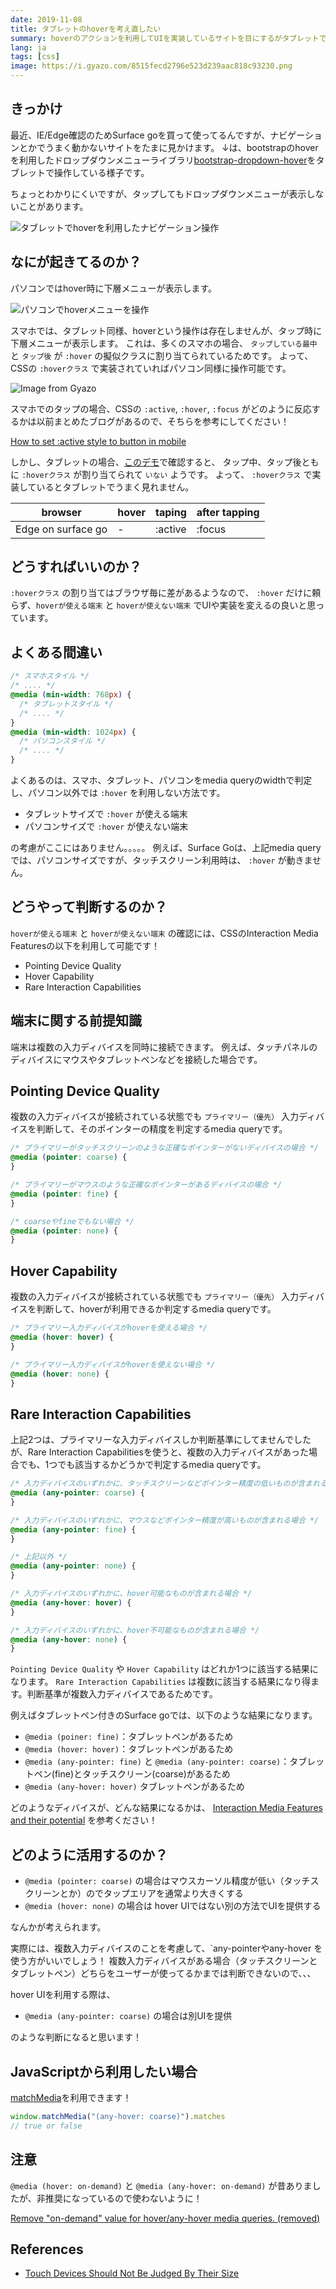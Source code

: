 ```yaml
---
date: 2019-11-08
title: タブレットのhoverを考え直したい
summary: hoverのアクションを利用してUIを実装しているサイトを目にするがタブレットでうまく動かないことが多々あるのでどんなことに気をつけるのか整理してみました。
lang: ja
tags: [css]
image: https://i.gyazo.com/8515fecd2796e523d239aac818c93230.png
---
```


## きっかけ

最近、IE/Edge確認のためSurface goを買って使ってるんですが、ナビゲーションとかでうまく動かないサイトをたまに見かけます。
↓は、bootstrapのhoverを利用したドロップダウンメニューライブラリ[bootstrap-dropdown-hover](https://kybarg.github.io/bootstrap-dropdown-hover/)をタブレットで操作している様子です。

ちょっとわかりにくいですが、タップしてもドロップダウンメニューが表示しないことがあります。

![タブレットでhoverを利用したナビゲーション操作](https://i.gyazo.com/f2a8890ba3eba4ea5cc9c964f76faa5c.gif)

## なにが起きてるのか？

パソコンではhover時に下層メニューが表示します。

![パソコンでhoverメニューを操作](https://i.gyazo.com/0d9fcd19e4d91aa2ae162cafd58f4bea.gif)

スマホでは、タブレット同様、hoverという操作は存在しませんが、タップ時に下層メニューが表示します。
これは、多くのスマホの場合、 `タップしている最中` と `タップ後` が `:hover` の擬似クラスに割り当てられているためです。
よって、CSSの `:hoverクラス` で実装されていればパソコン同様に操作可能です。 

![Image from Gyazo](https://i.gyazo.com/637e0d8eb1c12e1b4cf2c78277d2a8f2.gif)

スマホでのタップの場合、CSSの `:active`, `:hover`, `:focus` がどのように反応するかは以前まとめたブログがあるので、そちらを参考にしてください！

[How to set :active style to button in mobile](https://blog.tomoyukikashiro.me/post/how-to-set-active-style-to-button-in-mobile/)

しかし、タブレットの場合、[このデモ](http://codepen.io/Tkashiro/full/EaVVxr)で確認すると、
タップ中、タップ後ともに `:hoverクラス` が割り当てられて `いない` ようです。
よって、 `:hoverクラス` で実装しているとタブレットでうまく見れません。

|browser|hover|taping|after tapping|
|-------|-----|--------|-----------|
|Edge on surface go|-|:active|:focus|

## どうすればいいのか？

`:hoverクラス` の割り当てはブラウザ毎に差があるようなので、 `:hover` だけに頼らず、`hoverが使える端末` と `hoverが使えない端末` でUIや実装を変えるの良いと思っています。

## よくある間違い

```css
/* スマホスタイル */
/* .... */
@media (min-width: 768px) {
  /* タブレットスタイル */
  /* .... */
}
@media (min-width: 1024px) {
  /* パソコンスタイル */
  /* .... */
}
```

よくあるのは、スマホ、タブレット、パソコンをmedia queryのwidthで判定し、パソコン以外では `:hover` を利用しない方法です。

- タブレットサイズで `:hover` が使える端末
- パソコンサイズで `:hover` が使えない端末

の考慮がここにはありません。。。。。
例えば、Surface Goは、上記media queryでは、パソコンサイズですが、タッチスクリーン利用時は、 `:hover` が動きません。

## どうやって判断するのか？

`hoverが使える端末` と `hoverが使えない端末` の確認には、CSSのInteraction Media Featuresの以下を利用して可能です！

- Pointing Device Quality
- Hover Capability
- Rare Interaction Capabilities

## 端末に関する前提知識

端末は複数の入力ディバイスを同時に接続できます。
例えば、タッチパネルのディバイスにマウスやタブレットペンなどを接続した場合です。

## Pointing Device Quality

複数の入力ディバイスが接続されている状態でも `プライマリー（優先）` 入力ディバイスを判断して、そのポインターの精度を判定するmedia queryです。

```css
/* プライマリーがタッチスクリーンのような正確なポインターがないディバイスの場合 */
@media (pointer: coarse) {
}

/* プライマリーがマウスのような正確なポインターがあるディバイスの場合 */
@media (pointer: fine) {
}

/* coarseやfineでもない場合 */
@media (pointer: none) {
}
```

## Hover Capability

複数の入力ディバイスが接続されている状態でも `プライマリー（優先）` 入力ディバイスを判断して、hoverが利用できるか判定するmedia queryです。

```css
/* プライマリー入力ディバイスがhoverを使える場合 */
@media (hover: hover) {
}

/* プライマリー入力ディバイスがhoverを使えない場合 */
@media (hover: none) {
}
```

## Rare Interaction Capabilities

上記2つは、プライマリーな入力ディバイスしか判断基準にしてませんでしたが、Rare Interaction Capabilitiesを使うと、複数の入力ディバイスがあった場合でも、1つでも該当するかどうかで判定するmedia queryです。

```css
/* 入力ディバイスのいずれかに、タッチスクリーンなどポインター精度の低いものが含まれる場合 */
@media (any-pointer: coarse) {
}

/* 入力ディバイスのいずれかに、マウスなどポインター精度が高いものが含まれる場合 */
@media (any-pointer: fine) {
}

/* 上記以外 */
@media (any-pointer: none) {
}
```

```css
/* 入力ディバイスのいずれかに、hover可能なものが含まれる場合 */
@media (any-hover: hover) {
}

/* 入力ディバイスのいずれかに、hover不可能なものが含まれる場合 */
@media (any-hover: none) {
}
```
`Pointing Device Quality` や `Hover Capability` はどれか1つに該当する結果になります。
`Rare Interaction Capabilities` は複数に該当する結果になり得ます。判断基準が複数入力ディバイスであるためです。

例えばタブレットペン付きのSurface goでは、以下のような結果になります。

- `@media (poiner: fine)`：タブレットペンがあるため
- `@media (hover: hover)`：タブレットペンがあるため
- `@media (any-pointer: fine)` と `@media (any-pointer: coarse)`：タブレットペン(fine)とタッチスクリーン(coarse)があるため
- `@media (any-hover: hover)` タブレットペンがあるため

どのようなディバイスが、どんな結果になるかは、 [Interaction Media Features and their potential](https://dev.opera.com/articles/media-features/) を参考ください！

## どのように活用するのか？

- `@media (pointer: coarse)` の場合はマウスカーソル精度が低い（タッチスクリーンとか）のでタップエリアを通常より大きくする
- `@media (hover: none)` の場合は hover UIではない別の方法でUIを提供する

なんかが考えられます。

実際には、複数入力ディバイスのことを考慮して、`any-pointerやany-hover を使う方がいいでしょう！
複数入力ディバイスがある場合（タッチスクリーンとタブレットペン）どちらをユーザーが使ってるかまでは判断できないので、、、

hover UIを利用する際は、

- `@media (any-pointer: coarse)` の場合は別UIを提供

のような判断になると思います！

## JavaScriptから利用したい場合

[matchMedia](https://developer.mozilla.org/ja/docs/Web/API/Window/matchMedia)を利用できます！

```javascript
window.matchMedia("(any-hover: coarse)").matches
// true or false
```

## 注意

`@media (hover: on-demand)` と `@media (any-hover: on-demand)` が昔ありましたが、非推奨になっているので使わないように！

[Remove "on-demand" value for hover/any-hover media queries. (removed)](https://www.chromestatus.com/feature/4719452646014976)

## References

- [Touch Devices Should Not Be Judged By Their Size](https://css-tricks.com/touch-devices-not-judged-size)
